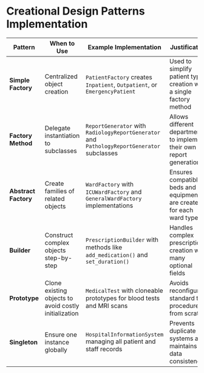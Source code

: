 # Creational Design Patterns Implementation

| Pattern         | When to Use | Example Implementation | Justification |
|-----------------|-------------|------------------------|---------------|
| **Simple Factory** | Centralized object creation | `PatientFactory` creates `Inpatient`, `Outpatient`, or `EmergencyPatient` | Used to simplify patient type creation with a single factory method |
| **Factory Method** | Delegate instantiation to subclasses | `ReportGenerator` with `RadiologyReportGenerator` and `PathologyReportGenerator` subclasses | Allows different departments to implement their own report generation |
| **Abstract Factory** | Create families of related objects | `WardFactory` with `ICUWardFactory` and `GeneralWardFactory` implementations | Ensures compatible beds and equipment are created for each ward type |
| **Builder** | Construct complex objects step-by-step | `PrescriptionBuilder` with methods like `add_medication()` and `set_duration()` | Handles complex prescription creation with many optional fields |
| **Prototype** | Clone existing objects to avoid costly initialization | `MedicalTest` with cloneable prototypes for blood tests and MRI scans | Avoids reconfiguring standard test procedures from scratch |
| **Singleton** | Ensure one instance globally | `HospitalInformationSystem` managing all patient and staff records | Prevents duplicate systems and maintains data consistency |
